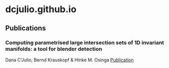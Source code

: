 # dcjulio.github.io

## Publications
### Computing parametrised large intersection sets of 1D invariant manifolds: a tool for blender detection
Dana C'Julio, Bernd Krauskopf & Hinke M. Osinga
[Publication](https://www.math.auckland.ac.nz/~hinke/preprints/cko_algorithm.html)

